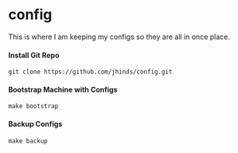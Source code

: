 # config

This is where I am keeping my configs so they are all in once place.

#### Install Git Repo
`git clone https://github.com/jhinds/config.git`

#### Bootstrap Machine with Configs
`make bootstrap`

#### Backup Configs
`make backup`
